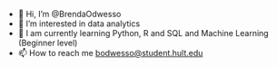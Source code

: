 - 👋 Hi, I’m @BrendaOdwesso
- 👀 I’m interested in data analytics
- 🌱 I am currently learning Python, R and SQL and Machine Learning (Beginner level)
- 📫 How to reach me bodwesso@student.hult.edu

<!---
BrendaOdwesso/BrendaOdwesso is a ✨ special ✨ repository because its `README.md` (this file) appears on your GitHub profile.
You can click the Preview link to take a look at your changes.
--->
